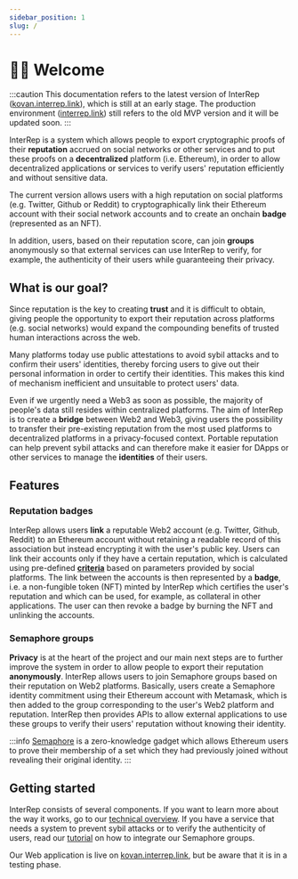 ```yaml
---
sidebar_position: 1
slug: /
---
```


# 👋🏼 Welcome

:::caution
This documentation refers to the latest version of InterRep ([kovan.interrep.link](https://kovan.interrep.link)), which is still at an early stage. The production environment ([interrep.link](https://interrep.link)) still refers to the old MVP version and it will be updated soon.
:::

InterRep is a system which allows people to export cryptographic proofs of their **reputation** accrued on social networks or other services and to put these proofs on a **decentralized** platform (i.e. Ethereum), in order to allow decentralized applications or services to verify users' reputation efficiently and without sensitive data.

The current version allows users with a high reputation on social platforms (e.g. Twitter, Github or Reddit) to cryptographically link their Ethereum account with their social network accounts and to create an onchain **badge** (represented as an NFT).

In addition, users, based on their reputation score, can join **groups** anonymously so that external services can use InterRep to verify, for example, the authenticity of their users while guaranteeing their privacy.

## What is our goal?

Since reputation is the key to creating **trust** and it is difficult to obtain, giving people the opportunity to export their reputation across platforms (e.g. social networks) would expand the compounding benefits of trusted human interactions across the web.

Many platforms today use public attestations to avoid sybil attacks and to confirm their users' identities, thereby forcing users to give out their personal information in order to certify their identities. This makes this kind of mechanism inefficient and unsuitable to protect users' data.

Even if we urgently need a Web3 as soon as possible, the majority of people's data still resides within centralized platforms. The aim of InterRep is to create a **bridge** between Web2 and Web3, giving users the possibility to transfer their pre-existing reputation from the most used platforms to decentralized platforms in a privacy-focused context. Portable reputation can help prevent sybil attacks and can therefore make it easier for DApps or other services to manage the **identities** of their users.

## Features

### Reputation badges

InterRep allows users **link** a reputable Web2 account (e.g. Twitter, Github, Reddit) to an Ethereum account without retaining a readable record of this association but instead encrypting it with the user's public key. Users can link their accounts only if they have a certain reputation, which is calculated using pre-defined **[criteria](/technical-overview/reputation-criteria/intro)** based on parameters provided by social platforms. The link between the accounts is then represented by a **badge**, i.e. a non-fungible token (NFT) minted by InterRep which certifies the user's reputation and which can be used, for example, as collateral in other applications. The user can then revoke a badge by burning the NFT and unlinking the accounts.

### Semaphore groups

**Privacy** is at the heart of the project and our main next steps are to further improve the system in order to allow people to export their reputation **anonymously**. InterRep allows users to join Semaphore groups based on their reputation on Web2 platforms. Basically, users create a Semaphore identity commitment using their Ethereum account with Metamask, which is then added to the group corresponding to the user's Web2 platform and reputation. InterRep then provides APIs to allow external applications to use these groups to verify their users' reputation without knowing their identity.

:::info
[Semaphore](https://semaphore.appliedzkp.org/) is a zero-knowledge gadget which allows Ethereum users to prove their membership of a set which they had previously joined without revealing their original identity.
:::

## Getting started

InterRep consists of several components. If you want to learn more about the way it works, go to our [technical overview](/technical-overview/intro). If you have a service that needs a system to prevent sybil attacks or to verify the authenticity of users, read our [tutorial](/tutorials/semaphore-groups) on how to integrate our Semaphore groups.

Our Web application is live on [kovan.interrep.link](https://kovan.interrep.link), but be aware that it is in a testing phase.

